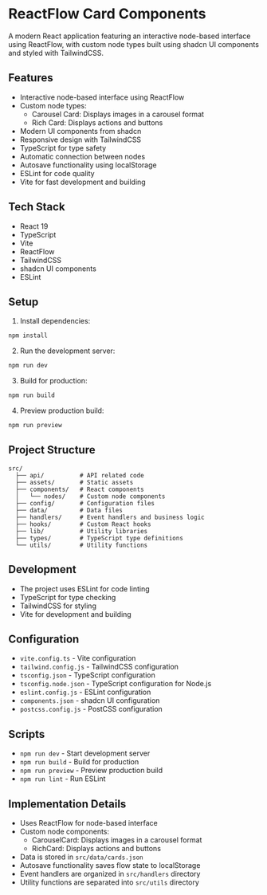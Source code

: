 # ReactFlow Card Components

A modern React application featuring an interactive node-based interface using ReactFlow, with custom node types built using shadcn UI components and styled with TailwindCSS.

## Features

- Interactive node-based interface using ReactFlow
- Custom node types:
  - Carousel Card: Displays images in a carousel format
  - Rich Card: Displays actions and buttons
- Modern UI components from shadcn
- Responsive design with TailwindCSS
- TypeScript for type safety
- Automatic connection between nodes
- Autosave functionality using localStorage
- ESLint for code quality
- Vite for fast development and building

## Tech Stack

- React 19
- TypeScript
- Vite
- ReactFlow
- TailwindCSS
- shadcn UI components
- ESLint

## Setup

1. Install dependencies:
```bash
npm install
```

2. Run the development server:
```bash
npm run dev
```

3. Build for production:
```bash
npm run build
```

4. Preview production build:
```bash
npm run preview
```

## Project Structure

```
src/
  ├── api/          # API related code
  ├── assets/       # Static assets
  ├── components/   # React components
  │   └── nodes/    # Custom node components
  ├── config/       # Configuration files
  ├── data/         # Data files
  ├── handlers/     # Event handlers and business logic
  ├── hooks/        # Custom React hooks
  ├── lib/          # Utility libraries
  ├── types/        # TypeScript type definitions
  └── utils/        # Utility functions
```

## Development

- The project uses ESLint for code linting
- TypeScript for type checking
- TailwindCSS for styling
- Vite for development and building

## Configuration

- `vite.config.ts` - Vite configuration
- `tailwind.config.js` - TailwindCSS configuration
- `tsconfig.json` - TypeScript configuration
- `tsconfig.node.json` - TypeScript configuration for Node.js
- `eslint.config.js` - ESLint configuration
- `components.json` - shadcn UI configuration
- `postcss.config.js` - PostCSS configuration

## Scripts

- `npm run dev` - Start development server
- `npm run build` - Build for production
- `npm run preview` - Preview production build
- `npm run lint` - Run ESLint

## Implementation Details

- Uses ReactFlow for node-based interface
- Custom node components:
  - CarouselCard: Displays images in a carousel format
  - RichCard: Displays actions and buttons
- Data is stored in `src/data/cards.json`
- Autosave functionality saves flow state to localStorage
- Event handlers are organized in `src/handlers` directory
- Utility functions are separated into `src/utils` directory
